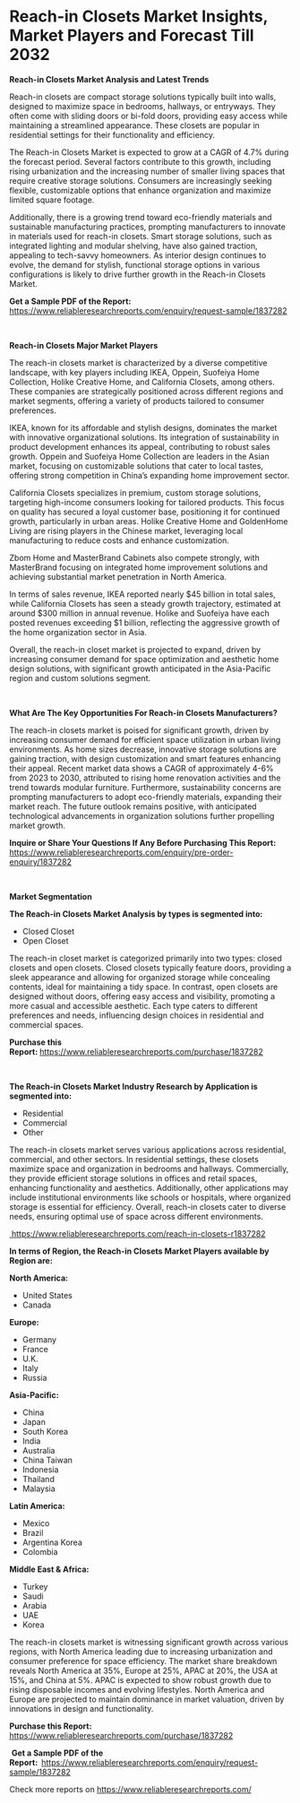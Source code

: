 <p><h1>Reach-in Closets Market Insights, Market Players and Forecast Till 2032</h1></p><p><strong>Reach-in Closets Market Analysis and Latest Trends</strong></p>
<p><p>Reach-in closets are compact storage solutions typically built into walls, designed to maximize space in bedrooms, hallways, or entryways. They often come with sliding doors or bi-fold doors, providing easy access while maintaining a streamlined appearance. These closets are popular in residential settings for their functionality and efficiency.</p><p>The Reach-in Closets Market is expected to grow at a CAGR of 4.7% during the forecast period. Several factors contribute to this growth, including rising urbanization and the increasing number of smaller living spaces that require creative storage solutions. Consumers are increasingly seeking flexible, customizable options that enhance organization and maximize limited square footage. </p><p>Additionally, there is a growing trend toward eco-friendly materials and sustainable manufacturing practices, prompting manufacturers to innovate in materials used for reach-in closets. Smart storage solutions, such as integrated lighting and modular shelving, have also gained traction, appealing to tech-savvy homeowners. As interior design continues to evolve, the demand for stylish, functional storage options in various configurations is likely to drive further growth in the Reach-in Closets Market.</p></p>
<p><strong>Get a Sample PDF of the Report:&nbsp;</strong> <a href="https://www.reliableresearchreports.com/enquiry/request-sample/1837282?utm_campaign=3319&utm_medium=2&utm_source=Github&utm_content=ia&utm_term=05042025&utm_id=reach-in-closets">https://www.reliableresearchreports.com/enquiry/request-sample/1837282</a></p>
<p>&nbsp;</p>
<p><strong>Reach-in Closets Major Market Players</strong></p>
<p><p>The reach-in closets market is characterized by a diverse competitive landscape, with key players including IKEA, Oppein, Suofeiya Home Collection, Holike Creative Home, and California Closets, among others. These companies are strategically positioned across different regions and market segments, offering a variety of products tailored to consumer preferences.</p><p>IKEA, known for its affordable and stylish designs, dominates the market with innovative organizational solutions. Its integration of sustainability in product development enhances its appeal, contributing to robust sales growth. Oppein and Suofeiya Home Collection are leaders in the Asian market, focusing on customizable solutions that cater to local tastes, offering strong competition in China’s expanding home improvement sector.</p><p>California Closets specializes in premium, custom storage solutions, targeting high-income consumers looking for tailored products. This focus on quality has secured a loyal customer base, positioning it for continued growth, particularly in urban areas. Holike Creative Home and GoldenHome Living are rising players in the Chinese market, leveraging local manufacturing to reduce costs and enhance customization.</p><p>Zbom Home and MasterBrand Cabinets also compete strongly, with MasterBrand focusing on integrated home improvement solutions and achieving substantial market penetration in North America.</p><p>In terms of sales revenue, IKEA reported nearly $45 billion in total sales, while California Closets has seen a steady growth trajectory, estimated at around $300 million in annual revenue. Holike and Suofeiya have each posted revenues exceeding $1 billion, reflecting the aggressive growth of the home organization sector in Asia.</p><p>Overall, the reach-in closet market is projected to expand, driven by increasing consumer demand for space optimization and aesthetic home design solutions, with significant growth anticipated in the Asia-Pacific region and custom solutions segment.</p></p>
<p>&nbsp;</p>
<p><strong>What Are The Key Opportunities For Reach-in Closets Manufacturers?</strong></p>
<p><p>The reach-in closets market is poised for significant growth, driven by increasing consumer demand for efficient space utilization in urban living environments. As home sizes decrease, innovative storage solutions are gaining traction, with design customization and smart features enhancing their appeal. Recent market data shows a CAGR of approximately 4-6% from 2023 to 2030, attributed to rising home renovation activities and the trend towards modular furniture. Furthermore, sustainability concerns are prompting manufacturers to adopt eco-friendly materials, expanding their market reach. The future outlook remains positive, with anticipated technological advancements in organization solutions further propelling market growth.</p></p>
<p><strong>Inquire or Share Your Questions If Any Before Purchasing This Report:</strong> <a href="https://www.reliableresearchreports.com/enquiry/pre-order-enquiry/1837282?utm_campaign=3319&utm_medium=2&utm_source=Github&utm_content=ia&utm_term=05042025&utm_id=reach-in-closets">https://www.reliableresearchreports.com/enquiry/pre-order-enquiry/1837282</a></p>
<p>&nbsp;</p>
<p><strong>Market Segmentation</strong></p>
<p><strong>The Reach-in Closets Market Analysis by types is segmented into:</strong></p>
<p><ul><li>Closed Closet</li><li>Open Closet</li></ul></p>
<p><p>The reach-in closet market is categorized primarily into two types: closed closets and open closets. Closed closets typically feature doors, providing a sleek appearance and allowing for organized storage while concealing contents, ideal for maintaining a tidy space. In contrast, open closets are designed without doors, offering easy access and visibility, promoting a more casual and accessible aesthetic. Each type caters to different preferences and needs, influencing design choices in residential and commercial spaces.</p></p>
<p><strong>Purchase this Report:&nbsp;</strong><a href="https://www.reliableresearchreports.com/purchase/1837282?utm_campaign=3319&utm_medium=2&utm_source=Github&utm_content=ia&utm_term=05042025&utm_id=reach-in-closets">https://www.reliableresearchreports.com/purchase/1837282</a></p>
<p>&nbsp;</p>
<p><strong>The Reach-in Closets Market Industry Research by Application is segmented into:</strong></p>
<p><ul><li>Residential</li><li>Commercial</li><li>Other</li></ul></p>
<p><p>The reach-in closets market serves various applications across residential, commercial, and other sectors. In residential settings, these closets maximize space and organization in bedrooms and hallways. Commercially, they provide efficient storage solutions in offices and retail spaces, enhancing functionality and aesthetics. Additionally, other applications may include institutional environments like schools or hospitals, where organized storage is essential for efficiency. Overall, reach-in closets cater to diverse needs, ensuring optimal use of space across different environments.</p></p>
<p><a href="https://www.reliableresearchreports.com/reach-in-closets-r1837282?utm_campaign=3319&utm_medium=2&utm_source=Github&utm_content=ia&utm_term=05042025&utm_id=reach-in-closets">&nbsp;https://www.reliableresearchreports.com/reach-in-closets-r1837282</a></p>
<p><strong>In terms of Region, the Reach-in Closets Market Players available by Region are:</strong></p>
<p>
    <p> <strong> North America: </strong>
        <ul>
            <li>United States</li>
            <li>Canada</li>
        </ul>
        </p> 
    <p> <strong> Europe: </strong>
        <ul>
            <li>Germany</li>
            <li>France</li>
            <li>U.K.</li>
            <li>Italy</li>
            <li>Russia</li>
        </ul>
        </p> 
    <p> <strong> Asia-Pacific: </strong>
        <ul>
            <li>China</li>
            <li>Japan</li>
            <li>South Korea</li>
            <li>India</li>
            <li>Australia</li>
            <li>China Taiwan</li>
            <li>Indonesia</li>
            <li>Thailand</li>
            <li>Malaysia</li>
        </ul>
        </p> 
    <p> <strong> Latin America: </strong>
        <ul>
            <li>Mexico</li>
            <li>Brazil</li>
            <li>Argentina Korea</li>
            <li>Colombia</li>
        </ul>
        </p> 
    <p> <strong> Middle East & Africa: </strong>
        <ul>
            <li>Turkey</li>
            <li>Saudi</li>
            <li>Arabia</li>
            <li>UAE</li>
            <li>Korea</li>
        </ul>
    </p>
    </p>
<p><p>The reach-in closets market is witnessing significant growth across various regions, with North America leading due to increasing urbanization and consumer preference for space efficiency. The market share breakdown reveals North America at 35%, Europe at 25%, APAC at 20%, the USA at 15%, and China at 5%. APAC is expected to show robust growth due to rising disposable incomes and evolving lifestyles. North America and Europe are projected to maintain dominance in market valuation, driven by innovations in design and functionality.</p></p>
<p><strong>Purchase this Report: </strong><a href="https://www.reliableresearchreports.com/purchase/1837282?utm_campaign=3319&utm_medium=2&utm_source=Github&utm_content=ia&utm_term=05042025&utm_id=reach-in-closets">https://www.reliableresearchreports.com/purchase/1837282</a></p>
<p>&nbsp;<strong>Get a Sample PDF of the Report:&nbsp;&nbsp;</strong><a href="https://www.reliableresearchreports.com/enquiry/request-sample/1837282?utm_campaign=3319&utm_medium=2&utm_source=Github&utm_content=ia&utm_term=05042025&utm_id=reach-in-closets">https://www.reliableresearchreports.com/enquiry/request-sample/1837282</a></p>
<p><strong></strong></p>
<p>Check more reports on <a href="https://www.reliableresearchreports.com/?utm_campaign=3319&utm_medium=2&utm_source=Github&utm_content=ia&utm_term=05042025&utm_id=reach-in-closets">https://www.reliableresearchreports.com/</a></p>